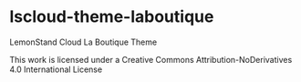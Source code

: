 lscloud-theme-laboutique
========================

LemonStand Cloud La Boutique Theme

This work is licensed under a Creative Commons Attribution-NoDerivatives 4.0 International License
